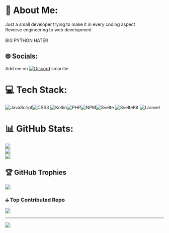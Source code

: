 # 💫 About Me:
Just a small developer trying to make it in every coding aspect<br>Reverse engineering to web development<br><br>BIG PYTHON HATER


## 🌐 Socials:
Add me on [![Discord](https://img.shields.io/badge/Discord-%237289DA.svg?logo=discord&logoColor=white)](https://discord.gg/) smarrtie

# 💻 Tech Stack:
![JavaScript](https://img.shields.io/badge/javascript-%23323330.svg?style=for-the-badge&logo=javascript&logoColor=%23F7DF1E)![CSS3](https://img.shields.io/badge/css3-%231572B6.svg?style=for-the-badge&logo=css3&logoColor=white) ![Kotlin](https://img.shields.io/badge/kotlin-%237F52FF.svg?style=for-the-badge&logo=kotlin&logoColor=white)![PHP](https://img.shields.io/badge/php-%23777BB4.svg?style=for-the-badge&logo=php&logoColor=white)![NPM](https://img.shields.io/badge/NPM-%23CB3837.svg?style=for-the-badge&logo=npm&logoColor=white)![Svelte](https://img.shields.io/badge/svelte-%23f1413d.svg?style=for-the-badge&logo=svelte&logoColor=white) ![SvelteKit](https://img.shields.io/badge/sveltekit-%23ff3e00.svg?style=for-the-badge&logo=svelte&logoColor=white) ![Laravel](https://img.shields.io/badge/laravel-%23FF2D20.svg?style=for-the-badge&logo=laravel&logoColor=white)
# 📊 GitHub Stats:
![](https://github-readme-stats.vercel.app/api?username=lmoboy&theme=dark&hide_border=false&include_all_commits=true&count_private=true)<br/>
![](https://github-readme-streak-stats.herokuapp.com/?user=lmoboy&theme=dark&hide_border=false)<br/>
![](https://github-readme-stats.vercel.app/api/top-langs/?username=lmoboy&theme=dark&hide_border=false&include_all_commits=true&count_private=true&layout=compact)

## 🏆 GitHub Trophies
![](https://github-profile-trophy.vercel.app/?username=lmoboy&theme=onedark&no-frame=true&no-bg=true&margin-w=4)

### 🔝 Top Contributed Repo
![](https://github-contributor-stats.vercel.app/api?username=lmoboy&limit=5&theme=tokyonight&combine_all_yearly_contributions=true)

---
[![](https://visitcount.itsvg.in/api?id=lmoboy&icon=0&color=0)](https://visitcount.itsvg.in)

<!-- Proudly created with GPRM ( https://gprm.itsvg.in ) -->
